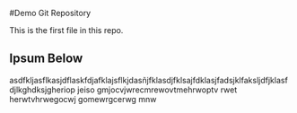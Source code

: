 #Demo Git Repository

This is the first file in this repo.

## Ipsum Below

asdfkljasflkasjdflaskfdjafklajsflkjdasñjfklasdjfklsajfdklasjfadsjklfaksljdfjklasfdjlkghdksjgheriop jeiso gmjocvjwrecmrewovtmehrwoptv rwet herwtvhrwegocwj gomewrgcerwg mnw